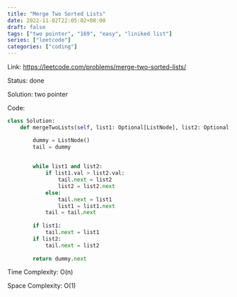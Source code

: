 ```yaml
---
title: "Merge Two Sorted Lists"
date: 2022-11-02T22:05:02+08:00
draft: false
tags: ["two pointer", "169", "easy", "liniked list"]
series: ["leetcode"]
categories: ["coding"]
---
```


Link: https://leetcode.com/problems/merge-two-sorted-lists/

Status: done

Solution: two pointer

Code:
```python
class Solution:
    def mergeTwoLists(self, list1: Optional[ListNode], list2: Optional[ListNode]) -> Optional[ListNode]:

        dummy = ListNode()
        tail = dummy
        
        
        while list1 and list2:
            if list1.val > list2.val:
                tail.next = list2
                list2 = list2.next
            else:
                tail.next = list1
                list1 = list1.next
            tail = tail.next
        
        if list1:
            tail.next = list1
        if list2:
            tail.next = list2
            
        return dummy.next
```

Time Complexity: O(n)

Space Complexity: O(1)